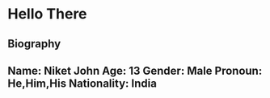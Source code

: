 <h1>Hello There</h1>

<h2>Biography<h2>
  
Name: Niket John
Age: 13
Gender: Male
Pronoun: He,Him,His
Nationality: India
  

<!---
NiketJohn7/NiketJohn7 is a ✨ special ✨ repository because its `README.md` (this file) appears on your GitHub profile.
You can click the Preview link to take a look at your changes.
--->

